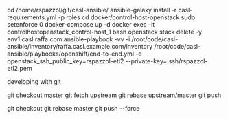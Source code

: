 
cd /home/rspazzol/git/casl-ansible/
ansible-galaxy install -r casl-requirements.yml -p roles
cd docker/control-host-openstack
sudo setenforce 0
docker-compose up -d
docker exec -it controlhostopenstack_control-host_1 bash
openstack stack delete -y env1.casl.raffa.com
ansible-playbook -vv -i /root/code/casl-ansible/inventory/raffa.casl.example.com/inventory /root/code/casl-ansible/playbooks/openshift/end-to-end.yml -e openstack_ssh_public_key=rspazzol-etl2 --private-key=.ssh/rspazzol-etl2.pem



developing with git

git checkout master
git fetch upstream
git rebase upstream/master
git push

git checkout <branch>
git rebase master
git push --force

